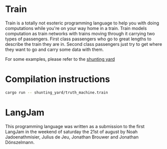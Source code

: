 # Train

Train is a totally not esoteric programming language to help you with 
doing computations while you're on your way home in a train. 
Train models computation as train networks with trains moving through it
carrying two types of passengers. First class passengers who go to great 
lengths to describe the train they are in. Second class passengers
just try to get where they want to go and carry some data with them.

For some examples, please refer to the [shunting yard](shunting_yard)

# Compilation instructions
```bash
cargo run -- shunting_yard/truth_machine.train
```

# LangJam

This programming language was written as a submission to the first LangJam
in the weekend of saturday the 21st of august by Noah Jadoenathmisier, 
Julius de Jeu, Jonathan Brouwer and Jonathan Dönszelmann.

